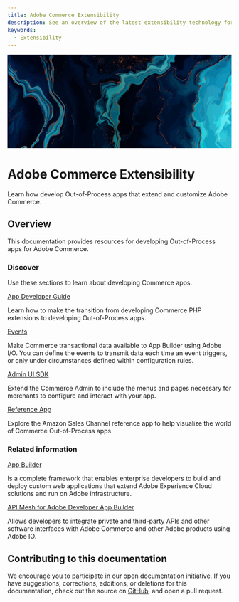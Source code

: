 ```yaml
---
title: Adobe Commerce Extensibility
description: See an overview of the latest extensibility technology for Adobe Commerce development.
keywords:
  - Extensibility
---
```


<Hero slots="image, heading, text"/>

![Commerce Extensibility](_images/home-bg.jpeg)

# Adobe Commerce Extensibility

Learn how develop Out-of-Process apps that extend and customize Adobe Commerce.

## Overview

This documentation provides resources for developing Out-of-Process apps for Adobe Commerce.

### Discover

Use these sections to learn about developing Commerce apps.

<DiscoverBlock slots="link, text"/>

[App Developer Guide](app-development/index.md)

Learn how to make the transition from developing Commerce PHP extensions to developing Out-of-Process apps.

<DiscoverBlock slots="link, text"/>

[Events](events/index.md)

Make Commerce transactional data available to App Builder using Adobe I/O. You can define the events to transmit data each time an event triggers, or only under circumstances defined within configuration rules.

<DiscoverBlock slots="link, text"/>

[Admin UI SDK](admin-ui-sdk/index.md)

Extend the Commerce Admin to include the menus and pages necessary for merchants to configure and interact with your app.

<DiscoverBlock slots="link, text"/>

[Reference App](amazon-sales-channel/index.md)

Explore the Amazon Sales Channel reference app to help visualize the world of Commerce Out-of-Process apps.

### Related information

<DiscoverBlock slots="link, text"/>

[App Builder](https://developer.adobe.com/app-builder/docs/overview/)

Is a complete framework that enables enterprise developers to build and deploy custom web applications that extend Adobe Experience Cloud solutions and run on Adobe infrastructure.

<DiscoverBlock slots="link, text"/>

[API Mesh for Adobe Developer App Builder](https://developer.adobe.com/graphql-mesh-gateway/)

Allows developers to integrate private and third-party APIs and other software interfaces with Adobe Commerce and other Adobe products using Adobe IO.

## Contributing to this documentation

We encourage you to participate in our open documentation initiative. If you have suggestions, corrections, additions, or deletions for this documentation, check out the source on [GitHub](https://github.com/AdobeDocs/commerce-extensibility), and open a pull request.
